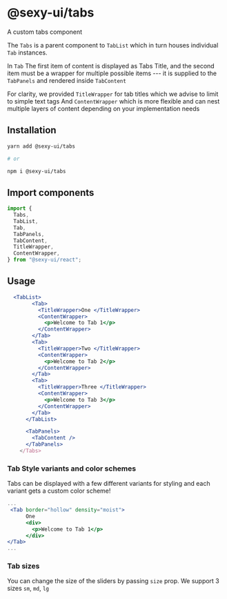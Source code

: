 # @sexy-ui/tabs

A custom tabs component

The `Tabs` is a parent component to `TabList` which in turn houses individual `Tab` instances.

In `Tab` The first item of content is displayed as Tabs Title, and the second item must be a wrapper for multiple possible items --- it is supplied to the `TabPanels` and rendered inside `TabContent`

For clarity, we provided `TitleWrapper` for tab titles which we advise to limit to simple text tags
And `ContentWrapper` which is more flexible and can nest multiple layers of content depending on your implementation needs

## Installation

```sh
yarn add @sexy-ui/tabs

# or

npm i @sexy-ui/tabs
```

## Import components

```jsx
import {
  Tabs,
  TabList,
  Tab,
  TabPanels,
  TabContent,
  TitleWrapper,
  ContentWrapper,
} from "@sexy-ui/react";
```

## Usage

```jsx
  <TabList>
        <Tab>
          <TitleWrapper>One </TitleWrapper>
          <ContentWrapper>
            <p>Welcome to Tab 1</p>
          </ContentWrapper>
        </Tab>
        <Tab>
          <TitleWrapper>Two </TitleWrapper>
          <ContentWrapper>
            <p>Welcome to Tab 2</p>
          </ContentWrapper>
        </Tab>
        <Tab>
          <TitleWrapper>Three </TitleWrapper>
          <ContentWrapper>
            <p>Welcome to Tab 3</p>
          </ContentWrapper>
        </Tab>
      </TabList>

      <TabPanels>
        <TabContent />
      </TabPanels>
    </Tabs>
```

### Tab Style variants and color schemes

Tabs can be displayed with a few different variants for styling and each variant gets a custom color scheme!

```jsx
...
 <Tab border="hollow" density="moist">
      One
      <div>
        <p>Welcome to Tab 1</p>
      </div>
</Tab>
...
```

### Tab sizes

You can change the size of the sliders by passing `size` prop. We support 3 sizes
`sm`, `md`, `lg`
